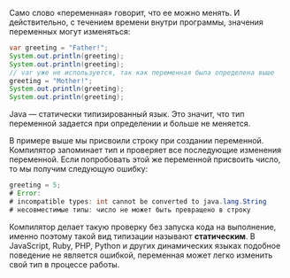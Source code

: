 Само слово «переменная» говорит, что ее можно менять. И действительно, с течением времени внутри программы, значения переменных могут изменяться:

```java
var greeting = "Father!";
System.out.println(greeting);
System.out.println(greeting);
// var уже не используется, так как переменная была определена выше
greeting = "Mother!";
System.out.println(greeting);
System.out.println(greeting);
```

Java — статически типизированный язык. Это значит, что тип переменной задается при определении и больше не меняется.

В примере выше мы присвоили строку при создании переменной. Компилятор запоминает тип и проверяет все последующие изменения переменной. Если попробовать этой же переменной присвоить число, то мы получим следующую ошибку:

```java
greeting = 5;
# Error:
# incompatible types: int cannot be converted to java.lang.String
# несовместимые типы: число не может быть превращено в строку
```

Компилятор делает такую проверку без запуска кода на выполнение, именно поэтому такой вид типизации называют **статическим**. В JavaScript, Ruby, PHP, Python и других динамических языках подобное поведение не является ошибкой, переменная может легко изменить свой тип в процессе работы.
